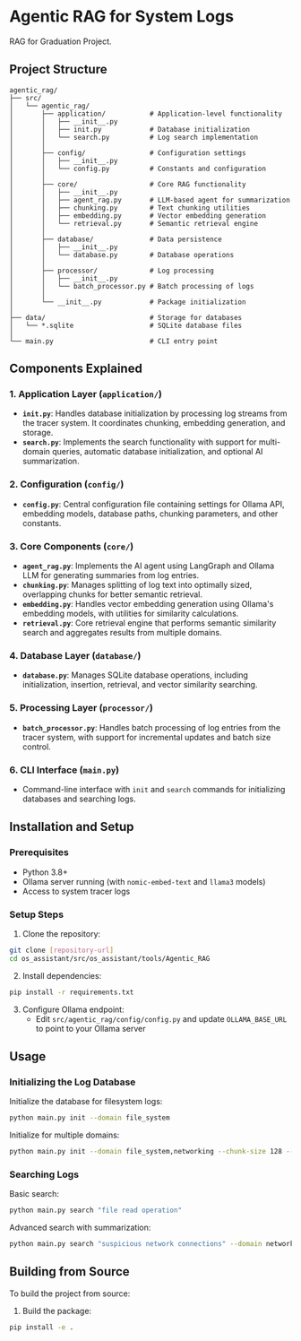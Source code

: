 # Agentic RAG for System Logs
RAG for Graduation Project.
## Project Structure

```
agentic_rag/
├── src/
│   └── agentic_rag/
│       ├── application/           # Application-level functionality
│       │   ├── __init__.py
│       │   ├── init.py            # Database initialization
│       │   └── search.py          # Log search implementation
│       │
│       ├── config/                # Configuration settings
│       │   ├── __init__.py
│       │   └── config.py          # Constants and configuration
│       │
│       ├── core/                  # Core RAG functionality
│       │   ├── __init__.py
│       │   ├── agent_rag.py       # LLM-based agent for summarization
│       │   ├── chunking.py        # Text chunking utilities
│       │   ├── embedding.py       # Vector embedding generation
│       │   └── retrieval.py       # Semantic retrieval engine
│       │
│       ├── database/              # Data persistence
│       │   ├── __init__.py
│       │   └── database.py        # Database operations
│       │
│       ├── processor/             # Log processing
│       │   ├── __init__.py
│       │   └── batch_processor.py # Batch processing of logs
│       │
│       └── __init__.py            # Package initialization
│
├── data/                          # Storage for databases
│   └── *.sqlite                   # SQLite database files
│
└── main.py                        # CLI entry point
```

## Components Explained

### 1. Application Layer (`application/`)

- **`init.py`**: Handles database initialization by processing log streams from the tracer system. It coordinates chunking, embedding generation, and storage.
- **`search.py`**: Implements the search functionality with support for multi-domain queries, automatic database initialization, and optional AI summarization.

### 2. Configuration (`config/`)

- **`config.py`**: Central configuration file containing settings for Ollama API, embedding models, database paths, chunking parameters, and other constants.

### 3. Core Components (`core/`)

- **`agent_rag.py`**: Implements the AI agent using LangGraph and Ollama LLM for generating summaries from log entries.
- **`chunking.py`**: Manages splitting of log text into optimally sized, overlapping chunks for better semantic retrieval.
- **`embedding.py`**: Handles vector embedding generation using Ollama's embedding models, with utilities for similarity calculations.
- **`retrieval.py`**: Core retrieval engine that performs semantic similarity search and aggregates results from multiple domains.

### 4. Database Layer (`database/`)

- **`database.py`**: Manages SQLite database operations, including initialization, insertion, retrieval, and vector similarity searching.

### 5. Processing Layer (`processor/`)

- **`batch_processor.py`**: Handles batch processing of log entries from the tracer system, with support for incremental updates and batch size control.

### 6. CLI Interface (`main.py`)

- Command-line interface with `init` and `search` commands for initializing databases and searching logs.

## Installation and Setup

### Prerequisites

- Python 3.8+
- Ollama server running (with `nomic-embed-text` and `llama3` models)
- Access to system tracer logs

### Setup Steps

1. Clone the repository:
```bash
git clone [repository-url]
cd os_assistant/src/os_assistant/tools/Agentic_RAG
```

2. Install dependencies:
```bash
pip install -r requirements.txt
```

3. Configure Ollama endpoint:
   - Edit `src/agentic_rag/config/config.py` and update `OLLAMA_BASE_URL` to point to your Ollama server

## Usage

### Initializing the Log Database

Initialize the database for filesystem logs:
```bash
python main.py init --domain file_system
```

Initialize for multiple domains:
```bash
python main.py init --domain file_system,networking --chunk-size 128 --overlap 0.2
```

### Searching Logs

Basic search:
```bash
python main.py search "file read operation"
```

Advanced search with summarization:
```bash
python main.py search "suspicious network connections" --domain networking,file_system --top-k 10 --summarize
```



## Building from Source

To build the project from source:
1. Build the package:
```bash
pip install -e .
```

